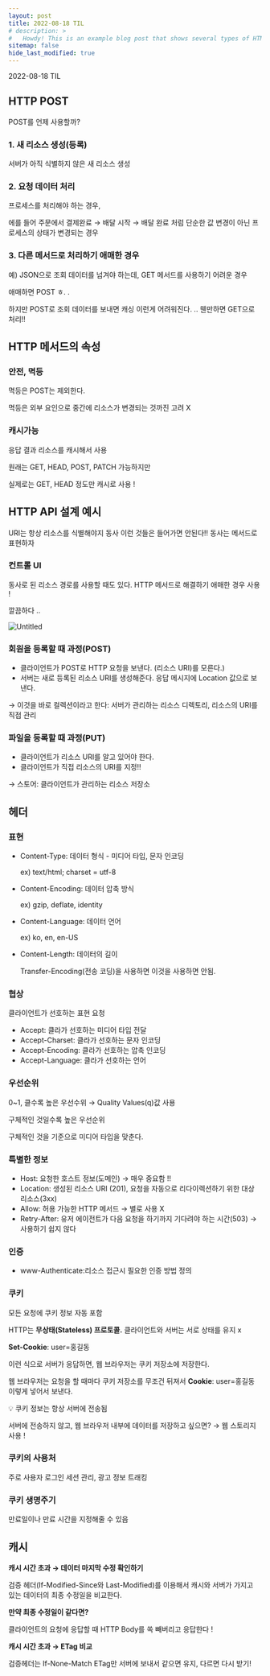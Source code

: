 ```yaml
---
layout: post
title: 2022-08-18 TIL
# description: >
#   Howdy! This is an example blog post that shows several types of HTML content supported in this theme.
sitemap: false
hide_last_modified: true
---
```

2022-08-18 TIL






## HTTP POST

POST를 언제 사용할까?

### 1. 새 리소스 생성(등록)

서버가 아직 식별하지 않은 새 리소스 생성

### 2. 요청 데이터 처리

프로세스를 처리해야 하는 경우,

에를 들어 주문에서 결제완료 → 배달 시작 → 배달 완료 처럼 단순한 값 변경이 아닌 프로세스의 상태가 변경되는 경우

### 3. 다른 메서드로 처리하기 애매한 경우

예) JSON으로 조회 데이터를 넘겨야 하는데, GET 메서드를 사용하기 어려운 경우

애매하면 POST ㅎ. .

하지만 POST로 조회 데이터를 보내면 캐싱 이런게 어려워진다. .. 웬만하면 GET으로 처리!!

## HTTP 메서드의 속성

### 안전, 멱등

멱등은 POST는 제외한다.

멱등은 외부 요인으로 중간에 리소스가 변경되는 것까진 고려 X

### 캐시가능

응답 결과 리소스를 캐시해서 사용

원래는 GET, HEAD, POST, PATCH 가능하지만

실제로는 GET, HEAD 정도만 캐시로 사용 !

## HTTP API 설계 예시

URI는 항상 리소스를 식별해야지 동사 이런 것들은 들어가면 안된다!! 동사는 메서드로 표현하자

### 컨트롤 UI

동사로 된 리소스 경로를 사용할 때도 있다. HTTP 메서드로 해결하기 애매한 경우 사용 !

깔끔하다 ..

![Untitled](https://s3-us-west-2.amazonaws.com/secure.notion-static.com/9972ab21-9b63-4e37-bcfd-e8ebb042aae3/Untitled.png)

### 회원을 등록할 때 과정(POST)

- 클라이언트가 POST로 HTTP 요청을 보낸다. (리소스 URI)를 모른다.)
- 서버는 새로 등록된 리소스 URI를 생성해준다. 응답 메시지에 Location 값으로 보낸다.

→ 이것을 바로 컬렉션이라고 한다: 서버가 관리하는 리소스 디렉토리, 리소스의 URI를 직접 관리

### 파일을 등록할 때 과정(PUT)

- 클라이언트가 리소스 URI를 알고 있어야 한다.
- 클라이언트가 직접 리소스의 URI를 지정!!

→ 스토어: 클라이언트가 관리하는 리소스 저장소
## 헤더

### 표현

- Content-Type: 데이터 형식 - 미디어 타입, 문자 인코딩
    
    ex) text/html; charset = utf-8
    
- Content-Encoding: 데이터 압축 방식
    
    ex) gzip, deflate, identity
    
- Content-Language: 데이터 언어
    
    ex) ko, en, en-US
    
- Content-Length: 데이터의 길이
    
    Transfer-Encoding(전송 코딩)을 사용하면 이것을 사용하면 안됨.
    

### 협상

클라이언트가 선호하는 표현 요청

- Accept: 클라가 선호하는 미디어 타입 전달
- Accept-Charset: 클라가 선호하는 문자 인코딩
- Accept-Encoding: 클라가 선호하는 압축 인코딩
- Accept-Language: 클라가 선호하는 언어

### 우선순위

0~1, 클수록 높은 우선수위 → Quality Values(q)값 사용

구체적인 것일수록 높은 우선순위

구체적인 것을 기준으로 미디어 타입을 맞춘다.

### 특별한 정보

- Host: 요청한 호스트 정보(도메인) → 매우 중요함 !!
- Location: 생성된 리소스 URI (201), 요청을 자동으로 리다이렉션하기 위한 대상 리소스(3xx)
- Allow: 허용 가능한 HTTP 메서드 → 별로 사용 X
- Retry-After: 유저 에이전트가 다음 요청을 하기까지 기다려야 하는 시간(503) → 사용하기 쉽지 않다

### 인증

- www-Authenticate:리소스 접근시 필요한 인증 방법 정의

### 쿠키

모든 요청에 쿠키 정보 자동 포함

HTTP는 **무상태(Stateless) 프로토콜.** 클라이언트와 서버는 서로 상태를 유지 x

**Set-Cookie**: user=홍길동

이런 식으로 서버가 응답하면, 웹 브라우저는 쿠키 저장소에 저장한다.

웹 브라우저는 요청을 할 때마다 쿠키 저장소를 무조건 뒤져서 **Cookie**: user=홍길동 이렇게 넣어서 보낸다.

<aside>
💡 쿠키 정보는 항상 서버에 전송됨

</aside>

서버에 전송하지 않고, 웹 브라우저 내부에 데이터를 저장하고 싶으면? → 웹 스토리지 사용 !

### 쿠키의 사용처

주로 사용자 로그인 세션 관리, 광고 정보 트래킹

### 쿠키 생명주기

만료일이나 만료 시간을 지정해줄 수 있음

## 캐시

**캐시 시간 초과 → 데이터 마지막 수정 확인하기**

검증 헤더(If-Modified-Since와 Last-Modified)를 이용해서 캐시와 서버가 가지고 있는 데이터의 최종 수정일을 비교한다.

**만약 최종 수정일이 같다면?**

클라이언트의 요청에 응답할 때 HTTP Body를 쏙 빼버리고 응답한다 !

**캐시 시간 초과 → ETag 비교**

검증헤더는 If-None-Match ETag만 서버에 보내서 같으면 유지, 다르면 다시 받기!